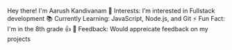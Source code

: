  Hey there! I'm Aarush Kandivanam
👀 Interests: I’m interested in Fullstack development
📚 Currently Learning: JavaScript, Node.js, and Git
⚡ Fun Fact: I'm in the 8th grade 👍
💬 Feedback: Would appreicate feedback on my projects

<!---
babaarush/babaarush is a ✨ special ✨ repository because its `README.md` (this file) appears on your GitHub profile.
You can click the Preview link to take a look at your changes.
--->
